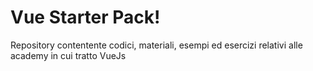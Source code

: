 # Vue Starter Pack!
Repository contentente codici, materiali, esempi ed esercizi relativi alle academy in cui tratto VueJs 
